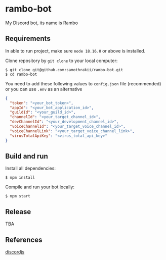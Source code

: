 # rambo-bot
My Discord bot, its name is Rambo

## Requirements
In able to run project, make sure `node 18.16.0` or above is installed.

Clone repository by `git clone` to your local computer:
```shell script
$ git clone git@github.com:samothrakii/rambo-bot.git
$ cd rambo-bot
```

You need to add these following values to `config.json` file (recommended) or you can use `.env` as an alternative
```json
{
  "token": "<your_bot_token>",
  "appId": "<your_bot_application_id>",
  "guildId": "<your_guild_id>",
  "channelId": "<your_target_channel_id>",
  "devChannelId": "<your_development_channel_id>",
  "voiceChannelId": "<your_target_voice_channel_id>",
  "voiceChannelLink": "<your_target_voice_channel_link>",
  "virusTotalApiKey": "<virus_total_api_key>"
}
```

## Build and run
Install all dependencies:
```shell script
$ npm install
```
Compile and run your bot locally:
```shell script
$ npm start
```

## Release
TBA

## References
[discordjs](https://discordjs.guide)
